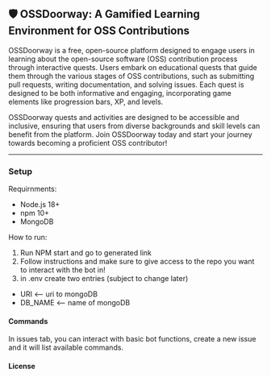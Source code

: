 ## 🛡️ OSSDoorway: A Gamified Learning Environment for OSS Contributions

OSSDoorway is a free, open-source platform designed to engage users in learning about the open-source software (OSS) contribution process through interactive quests. Users embark on educational quests that guide them through the various stages of OSS contributions, such as submitting pull requests, writing documentation, and solving issues. Each quest is designed to be both informative and engaging, incorporating game elements like progression bars, XP, and levels.

OSSDoorway quests and activities are designed to be accessible and inclusive, ensuring that users from diverse backgrounds and skill levels can benefit from the platform. Join OSSDoorway today and start your journey towards becoming a proficient OSS contributor!

---

### Setup
Requirnments:
- Node.js 18+
- npm 10+
- MongoDB

How to run:
1. Run NPM start and go to generated link
2. Follow instructions and make sure to give access to the repo you want to interact with the bot in!
3. in .env create two entries (subject to change later)
  - URI <-- uri to mongoDB
  - DB_NAME <-- name of mongoDB

#### Commands
In issues tab, you can interact with basic bot functions, create a new issue and it will list available commands.

#### License
